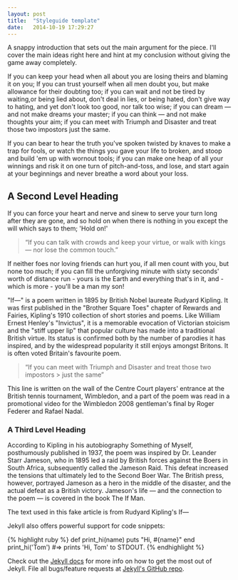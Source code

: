 ```yaml
---
layout: post
title:  "Styleguide template"
date:   2014-10-19 17:29:27
---
```


<p class="intro">A snappy introduction that sets out the main argument for the piece. I'll cover the main ideas right here and hint at my conclusion without giving the game away completely.</p>

If you can keep your head when all about you are losing theirs and blaming it on you; If you can trust yourself when all men doubt you, but make allowance for their doubting too; if you can wait and not be tired by waiting,or being lied about, don't deal in lies, or being hated, don't give way to hating, and yet don't look too good, nor talk too wise; if you can dream — and not make dreams your master; if you can think — and not make thoughts your aim; if you can meet with Triumph and Disaster and treat those two impostors just the same.

If you can bear to hear the truth you've spoken twisted by knaves to make a trap for fools, or watch the things you gave your life to broken, and stoop and build 'em up with wornout tools; if you can make one heap of all your winnings and risk it on one turn of pitch-and-toss, and lose, and start again at your beginnings and never breathe a word about your loss.

## A Second Level Heading

If you can force your heart and nerve and sinew to serve your turn long after they are gone, and so hold on when there is nothing in you except the will which says to them; 'Hold on!'

> “If you can talk with crowds and keep your virtue, or walk with kings — nor lose the common touch.”

If neither foes nor loving friends can hurt you, if all men count with you, but none too much; if you can fill the unforgiving minute with sixty seconds' worth of distance run - yours is the Earth and everything that's in it, and - which is more - you'll be a man my son!

"If—" is a poem written in 1895 by British Nobel laureate Rudyard Kipling. It was first published in the "Brother Square Toes" chapter of Rewards and Fairies, Kipling's 1910 collection of short stories and poems. Like William Ernest Henley's "Invictus", it is a memorable evocation of Victorian stoicism and the "stiff upper lip" that popular culture has made into a traditional British virtue. Its status is confirmed both by the number of parodies it has inspired, and by the widespread popularity it still enjoys amongst Britons. It is often voted Britain's favourite poem.

> “If you can meet with Triumph and Disaster and treat those two impostors  > just the same”

This line is written on the wall of the Centre Court players' entrance at the British tennis tournament, Wimbledon, and a part of the poem was read in a promotional video for the Wimbledon 2008 gentleman's final by Roger Federer and Rafael Nadal.

### A Third Level Heading

According to Kipling in his autobiography Something of Myself, posthumously published in 1937, the poem was inspired by Dr. Leander Starr Jameson, who in 1895 led a raid by British forces against the Boers in South Africa, subsequently called the Jameson Raid. This defeat increased the tensions that ultimately led to the Second Boer War. The British press, however, portrayed Jameson as a hero in the middle of the disaster, and the actual defeat as a British victory. Jameson's life — and the connection to the poem — is covered in the book The If Man.

The text used in this fake article is from Rudyard Kipling's If—

Jekyll also offers powerful support for code snippets:

{% highlight ruby %}
def print_hi(name)
  puts "Hi, #{name}"
end
print_hi('Tom')
#=> prints 'Hi, Tom' to STDOUT.
{% endhighlight %}

Check out the [Jekyll docs][jekyll] for more info on how to get the most out of Jekyll. File all bugs/feature requests at [Jekyll's GitHub repo][jekyll-gh].

[jekyll-gh]: https://github.com/jekyll/jekyll
[jekyll]:    http://jekyllrb.com
